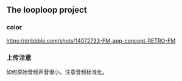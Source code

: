 ## The looploop project

### color

https://dribbble.com/shots/14072733-FM-app-concept-RETRO-FM

### 上传注意
如何原始音频声音很小，注意音频标准化。
